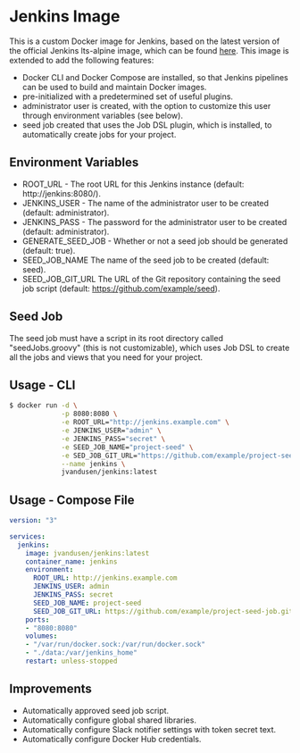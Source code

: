 # Jenkins Image

This is a custom Docker image for Jenkins, based on the latest version of the official Jenkins lts-alpine image, which can be found
[here](https://hub.docker.com/r/jenkins/jenkins/). This image is extended to add the following features:

* Docker CLI and Docker Compose are installed, so that Jenkins pipelines can be used to build and maintain Docker images.
* pre-initialized with a predetermined set of useful plugins.
* administrator user is created, with the option to customize this user through environment variables (see below).
* seed job created that uses the Job DSL plugin, which is installed, to automatically create jobs for your project.

## Environment Variables

* ROOT_URL - The root URL for this Jenkins instance (default: http://jenkins:8080/).
* JENKINS_USER - The name of the administrator user to be created (default: administrator).
* JENKINS_PASS - The password for the administrator user to be created (default: administrator).
* GENERATE_SEED_JOB - Whether or not a seed job should be generated (default: true).
* SEED_JOB_NAME The name of the seed job to be created (default: seed).
* SEED_JOB_GIT_URL The URL of the Git repository containing the seed job script (default: https://github.com/example/seed).

## Seed Job

The seed job must have a script in its root directory called "seedJobs.groovy" (this is not customizable), which uses Job DSL to
create all the jobs and views that you need for your project.

## Usage - CLI

```bash
$ docker run -d \
             -p 8080:8080 \
             -e ROOT_URL="http://jenkins.example.com" \
             -e JENKINS_USER="admin" \
             -e JENKINS_PASS="secret" \
             -e SEED_JOB_NAME="project-seed" \
             -e SED_JOB_GIT_URL="https://github.com/example/project-seed-job.git" \
             --name jenkins \
             jvandusen/jenkins:latest
```

## Usage - Compose File

```yaml
version: "3"

services:
  jenkins:
    image: jvandusen/jenkins:latest
    container_name: jenkins
    environment:
      ROOT_URL: http://jenkins.example.com
      JENKINS_USER: admin
      JENKINS_PASS: secret
      SEED_JOB_NAME: project-seed
      SEED_JOB_GIT_URL: https://github.com/example/project-seed-job.git
    ports:
    - "8080:8080"
    volumes:
    - "/var/run/docker.sock:/var/run/docker.sock"
    - "./data:/var/jenkins_home"
    restart: unless-stopped
```

## Improvements

* Automatically approved seed job script.
* Automatically configure global shared libraries.
* Automatically configure Slack notifier settings with token secret text.
* Automatically configure Docker Hub credentials.
